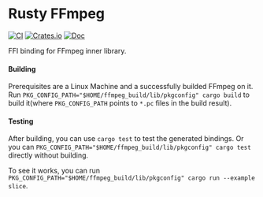 # Rusty FFmpeg

[![CI](https://github.com/CCExtractor/rusty_ffmpeg/workflows/CI/badge.svg?branch=master)](https://github.com/CCExtractor/rusty_ffmpeg/actions)
[![Crates.io](https://img.shields.io/crates/v/rusty_ffmpeg.svg)](https://crates.io/crates/rusty_ffmpeg)
[![Doc](https://docs.rs/rusty_ffmpeg/badge.svg)](https://docs.rs/rusty_ffmpeg)

FFI binding for FFmpeg inner library.

#### Building

Prerequisites are a Linux Machine and a successfully builded FFmpeg on it. Run `PKG_CONFIG_PATH="$HOME/ffmpeg_build/lib/pkgconfig" cargo build` to build it(where `PKG_CONFIG_PATH` points to `*.pc` files in the build result).

#### Testing

After building, you can use `cargo test` to test the generated bindings. Or you can `PKG_CONFIG_PATH="$HOME/ffmpeg_build/lib/pkgconfig" cargo test` directly without building.

To see it works, you can run `PKG_CONFIG_PATH="$HOME/ffmpeg_build/lib/pkgconfig" cargo run --example slice`.
